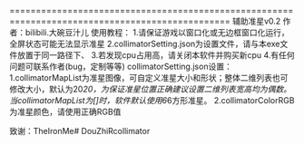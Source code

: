================================================================================================
辅助准星v0.2
作者：bilibili.大碗豆汁儿
使用教程：
1.请保证游戏以窗口化或无边框窗口化运行，全屏状态可能无法显示准星
2.collimatorSetting.json为设置文件，请与本exe文件放置于同一路径下、
3.若发现cpu占用高，请关闭本软件并购买新cpu
4.有任何问题可联系作者(bug，定制等等)
collimatorSetting.json设置：
1.collimatorMapList为准星图像，可自定义准星大小和形状；整体二维列表也可修改大小，默认为20*20，为保证准星位置正确建议设置二维列表宽高均为偶数。
  当collimatorMapList为[]时，软件默认使用6*6方形准星。
2.collimatorColorRGB为准星颜色，请使用正确RGB值

致谢：TheIronMe# DouZhiRcollimator
